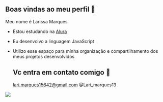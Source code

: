 ## Boas vindas ao meu perfil 💜

Meu nome é Larissa Marques

- Estou estudando na [Alura](https://www.alura.com.br)
- Eu desenvolvo a linguagem JavaScript
- Utilizo esse espaço para minha organização e compartilhamento dos meus projetos desenvolvidos

  ## Vc entra em contato comigo 📲

  lari.marques15642@gmail.com
  @Lari_marques13


 ![](https://media.tenor.com/YClaU4oDxrsAAAAi/sonic-the-hedgehog-floss.gif) 
